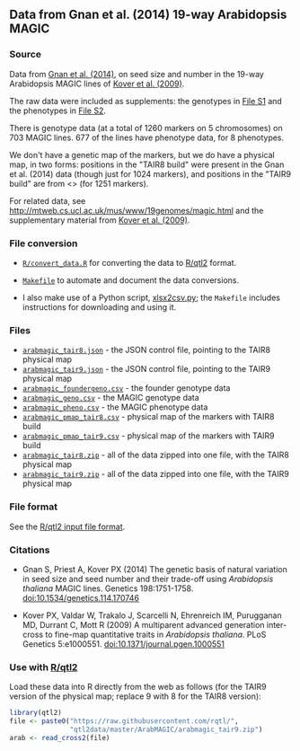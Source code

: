 ## Data from Gnan et al. (2014) 19-way Arabidopsis MAGIC

### Source

Data from [Gnan et al.
(2014)](https://doi.org/10.1534/genetics.114.170746), on seed size and
number in the 19-way Arabidopsis MAGIC lines of [Kover et al.
(2009)](https://doi.org/10.1371/journal.pgen.1000551).

The raw data were included as supplements: the genotypes in
[File S1](http://www.genetics.org/lookup/suppl/doi:10.1534/genetics.114.170746/-/DC1/genetics.114.170746-6.xls)
and the phenotypes in
[File S2](http://www.genetics.org/lookup/suppl/doi:10.1534/genetics.114.170746/-/DC1/genetics.114.170746-3.xls).

There is genotype data (at a total of 1260 markers on 5 chromosomes) on
703 MAGIC lines. 677 of the lines have phenotype data, for 8 phenotypes.

We don't have a genetic map of the markers, but we do have a physical
map, in two forms: positions in the "TAIR8 build" were present in the
Gnan et al. (2014) data (though just for 1024 markers), and positions
in the "TAIR9 build" are from <> (for 1251 markers).

For related data, see
<http://mtweb.cs.ucl.ac.uk/mus/www/19genomes/magic.html> and
the supplementary material from [Kover et al.
(2009)](https://doi.org/10.1371/journal.pgen.1000551).


### File conversion

- [`R/convert_data.R`](R/convert_data.R) for converting the data to
  [R/qtl2](https://kbroman.org/qtl2) format.

- [`Makefile`](Makefile) to automate and document the data conversions.

- I also make use of a Python script,
  [xlsx2csv.py](https://github.com/dilshod/xlsx2csv); the `Makefile`
  includes instructions for downloading and using it.




### Files

- [`arabmagic_tair8.json`](arabmagic_tair8.json) - the JSON control
  file, pointing to the TAIR8 physical map
- [`arabmagic_tair9.json`](arabmagic_tair9.json) - the JSON control
  file, pointing to the TAIR9 physical map
- [`arabmagic_foundergeno.csv`](arabmagic_foundergeno.csv) - the founder genotype data
- [`arabmagic_geno.csv`](arabmagic_geno.csv) - the MAGIC genotype data
- [`arabmagic_pheno.csv`](arabmagic_pheno.csv) - the MAGIC phenotype data
- [`arabmagic_pmap_tair8.csv`](arabmagic_pmap_tair8.csv) - physical map of
  the markers with TAIR8 build
- [`arabmagic_pmap_tair9.csv`](arabmagic_pmap_tair9.csv) - physical map of
  the markers with TAIR9 build
- [`arabmagic_tair8.zip`](arabmagic_tair8.zip) - all of the data
  zipped into one file, with the TAIR8 physical map
- [`arabmagic_tair9.zip`](arabmagic_tair9.zip) - all of the data
  zipped into one file, with the TAIR9 physical map




### File format

See the [R/qtl2 input file format](https://kbroman.org/qtl2/assets/vignettes/input_files.html).




### Citations

- Gnan S, Priest A, Kover PX (2014) The genetic basis of natural
  variation in seed size and seed number and their trade-off using
  _Arabidopsis thaliana_ MAGIC lines. Genetics 198:1751-1758.
  [doi:10.1534/genetics.114.170746](https://doi.org/10.1534/genetics.114.170746)

- Kover PX, Valdar W, Trakalo J, Scarcelli N, Ehrenreich IM,
  Purugganan MD, Durrant C, Mott R (2009) A multiparent advanced
  generation inter-cross to fine-map quantitative traits in
  _Arabidopsis thaliana_. PLoS Genetics 5:e1000551.
  [doi:10.1371/journal.pgen.1000551](https://doi.org/10.1371/journal.pgen.1000551)




### Use with [R/qtl2](https://kbroman.org/qtl2)

Load these data into R directly from the web as follows (for the TAIR9
version of the physical map; replace 9 with 8 for the TAIR8 version):

```r
library(qtl2)
file <- paste0("https://raw.githubusercontent.com/rqtl/",
               "qtl2data/master/ArabMAGIC/arabmagic_tair9.zip")
arab <- read_cross2(file)
```
